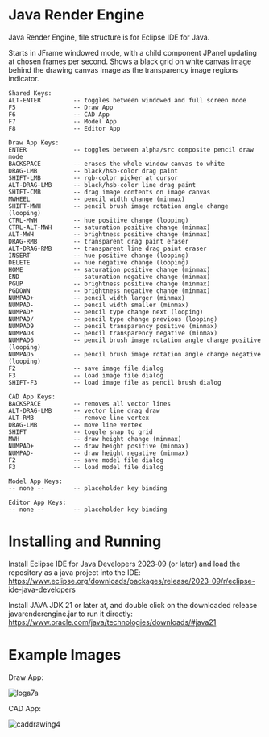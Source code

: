 # Java Render Engine
Java Render Engine, file structure is for Eclipse IDE for Java.

Starts in JFrame windowed mode, with a child component JPanel updating at chosen frames per second.
Shows a black grid on white canvas image behind the drawing canvas image as the transparency image regions indicator.

```
Shared Keys:
ALT-ENTER         -- toggles between windowed and full screen mode
F5                -- Draw App
F6                -- CAD App
F7                -- Model App
F8                -- Editor App

Draw App Keys:
ENTER             -- toggles between alpha/src composite pencil draw mode
BACKSPACE         -- erases the whole window canvas to white
DRAG-LMB          -- black/hsb-color drag paint
SHIFT-LMB         -- rgb-color picker at cursor
ALT-DRAG-LMB      -- black/hsb-color line drag paint
SHIFT-CMB         -- drag image contents on image canvas
MWHEEL            -- pencil width change (minmax)
SHIFT-MWH         -- pencil brush image rotation angle change (looping)
CTRL-MWH          -- hue positive change (looping)
CTRL-ALT-MWH      -- saturation positive change (minmax)
ALT-MWH           -- brightness positive change (minmax)
DRAG-RMB          -- transparent drag paint eraser
ALT-DRAG-RMB      -- transparent line drag paint eraser
INSERT            -- hue positive change (looping)
DELETE            -- hue negative change (looping)
HOME              -- saturation positive change (minmax)
END               -- saturation negative change (minmax)
PGUP              -- brightness positive change (minmax)
PGDOWN            -- brightness negative change (minmax)
NUMPAD+           -- pencil width larger (minmax)
NUMPAD-           -- pencil width smaller (minmax)
NUMPAD*           -- pencil type change next (looping)
NUMPAD/           -- pencil type change previous (looping)
NUMPAD9           -- pencil transparency positive (minmax)
NUMPAD8           -- pencil transparency negative (minmax)
NUMPAD6           -- pencil brush image rotation angle change positive (looping)
NUMPAD5           -- pencil brush image rotation angle change negative (looping)
F2                -- save image file dialog
F3                -- load image file dialog
SHIFT-F3          -- load image file as pencil brush dialog

CAD App Keys:
BACKSPACE         -- removes all vector lines
ALT-DRAG-LMB      -- vector line drag draw
ALT-RMB           -- remove line vertex
DRAG-LMB          -- move line vertex
SHIFT             -- toggle snap to grid
MWH               -- draw height change (minmax)
NUMPAD+           -- draw height positive (minmax)
NUMPAD-           -- draw height negative (minmax)
F2                -- save model file dialog
F3                -- load model file dialog

Model App Keys:
-- none --        -- placeholder key binding

Editor App Keys:
-- none --        -- placeholder key binding
```

# Installing and Running

Install Eclipse IDE for Java Developers 2023‑09 (or later) and load the repository as a java project into the IDE:
https://www.eclipse.org/downloads/packages/release/2023-09/r/eclipse-ide-java-developers

Install JAVA JDK 21 or later at, and double click on the downloaded release javarenderengine.jar to run it directly:
https://www.oracle.com/java/technologies/downloads/#java21

# Example Images

Draw App:

![loga7a](https://github.com/goofyseeker311/javarenderengine/assets/19920254/f75e6fbe-1dde-42ea-b4d4-dc12c2203ab4)

CAD App:

![caddrawing4](https://github.com/goofyseeker311/javarenderengine/assets/19920254/19f1a3ce-23e7-43c0-8dfe-c5ff7c5e83f0)

